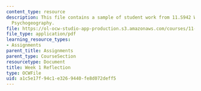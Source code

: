 ```yaml
---
content_type: resource
description: This file contains a sample of student work from 11.S942 Wanderings in
  Psychogeography.
file: https://ol-ocw-studio-app-production.s3.amazonaws.com/courses/11-s942-wanderings-in-psychogeography-exploring-landscapes-of-history-biography-memory-culture-nature-poetry-surreality-fantasy-and-madness-fall-2020/a1c5e17f94c1e3269440fe8d072deff5_MIT11_s942f20_shao1.pdf
file_type: application/pdf
learning_resource_types:
- Assignments
parent_title: Assignments
parent_type: CourseSection
resourcetype: Document
title: Week 1 Reflection
type: OCWFile
uid: a1c5e17f-94c1-e326-9440-fe8d072deff5
---
```

